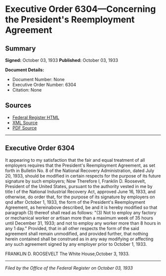 # Executive Order 6304—Concerning the President's Reemployment Agreement

## Summary

**Signed:** October 03, 1933
**Published:** October 03, 1933

**Document Details:**
- Document Number: None
- Executive Order Number: 6304
- Citation: None

## Sources
- [Federal Register HTML](https://www.presidency.ucsb.edu/documents/executive-order-6304-concerning-the-presidents-reemployment-agreement)
- [XML Source](None)
- [PDF Source](None)

---

## Executive Order 6304

It appearing to my satisfaction that the fair and equal treatment of all employers requires that the President's Reemployment Agreement, as set forth in Bulletin No. 8 of the National Recovery Administration, dated July 20, 1933, should be modified in certain respects for the purpose of its future signature by such employers;
Now Therefore I, Franklin D. Roosevelt, President of the United States, pursuant to the authority vested in me by title I of the National Industrial Recovery Act, approved June 16, 1933, and otherwise, do order that, for the purpose of its signature by employers on qnd after October 1, 1933, the form of the President's Reemployment Agreement, as hereinabove described, be and it is hereby modified so that paragraph (3) thereof shall read as follows:
"(3) Not to employ any factory or mechanical worker or artisan more than a maximum week of 35 hours until December 31, 1933; and not to employ any worker more than 8 hours in any 1 day."
Provided, that in all other respects the form of the said agreement shall remain unmodified, and provided further, that nothing herein contained shall be construed as in any way modifying or affecting any such agreement signed by any employer prior to October 1, 1933.

FRANKLIN D. ROOSEVELT
The White House,October 3, 1933.

---

*Filed by the Office of the Federal Register on October 03, 1933*
